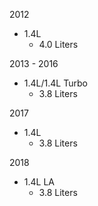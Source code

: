 2012
- 1.4L
    - 4.0 Liters

2013 - 2016
- 1.4L/1.4L Turbo
    - 3.8 Liters

2017
- 1.4L
    - 3.8 Liters

2018
- 1.4L LA
    - 3.8 Liters
